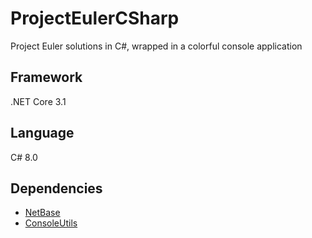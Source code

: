 # ProjectEulerCSharp
Project Euler solutions in C#, wrapped in a colorful console application

## Framework
.NET Core 3.1

## Language
C# 8.0

## Dependencies
- [NetBase](https://github.com/NoahStolk/NetBase)
- [ConsoleUtils](https://github.com/NoahStolk/ConsoleUtils)
